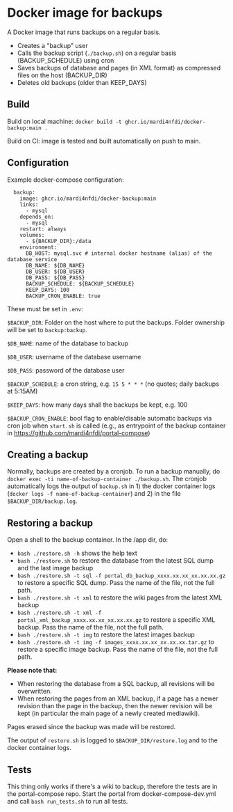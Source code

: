Docker image for backups
========================
A Docker image that runs backups on a regular basis.

* Creates a "backup" user
* Calls the backup script (`./backup.sh`) on a regular basis (BACKUP_SCHEDULE) using cron
* Saves backups of database and pages (in XML format) as compressed files on the host (BACKUP_DIR)
* Deletes old backups (older than KEEP_DAYS)

Build
------
Build on local machine: `docker build -t ghcr.io/mardi4nfdi/docker-backup:main .`

Build on CI: image is tested and built automatically on push to main.

Configuration
-------------
Example docker-compose configuration:
```
  backup:
    image: ghcr.io/mardi4nfdi/docker-backup:main
    links:
      - mysql
    depends_on:
      - mysql
    restart: always
    volumes:
      - ${BACKUP_DIR}:/data
    environment:
      DB_HOST: mysql.svc # internal docker hostname (alias) of the database service
      DB_NAME: ${DB_NAME}
      DB_USER: ${DB_USER}
      DB_PASS: ${DB_PASS}
      BACKUP_SCHEDULE: ${BACKUP_SCHEDULE}
      KEEP_DAYS: 100
      BACKUP_CRON_ENABLE: true
```

These must be set in `.env`:

`$BACKUP_DIR`: Folder on the host where to put the backups. Folder ownership will be set to `backup:backup`.

`$DB_NAME`: name of the database to backup

`$DB_USER`: username of the database username

`$DB_PASS`: password of the database user

`$BACKUP_SCHEDULE`: a cron string, e.g. `15 5 * * *` (no quotes; daily backups at 5:15AM)

`$KEEP_DAYS`: how many days shall the backups be kept, e.g. 100

`$BACKUP_CRON_ENABLE`: bool flag to enable/disable automatic backups via cron job when `start.sh` is called (e.g., as entrypoint of the backup container in https://github.com/mardi4nfdi/portal-compose)


Creating a backup
-----------------
Normally, backups are created by a cronjob. 
To run a backup manually, do `docker exec -ti name-of-backup-container ./backup.sh`.
The cronjob automatically logs the output of `backup.sh` in 1) the docker container logs (`docker logs -f name-of-backup-container`) and 2) in the file `$BACKUP_DIR/backup.log`.

Restoring a backup
-------------------
Open a shell to the backup container. In the /app dir, do:
* `bash ./restore.sh -h` shows the help text 
* `bash ./restore.sh` to restore the database from the latest SQL dump and the last image backup
* `bash ./restore.sh -t sql -f portal_db_backup_xxxx.xx.xx_xx.xx.xx.gz` to restore a specific SQL dump. Pass the name of the file, not the full path.
* `bash ./restore.sh -t xml` to restore the wiki pages from the latest XML backup 
* `bash ./restore.sh -t xml -f portal_xml_backup_xxxx.xx.xx_xx.xx.xx.gz` to restore a specific XML backup. Pass the name of the file, not the full path.
* `bash ./restore.sh -t img` to restore the latest images backup
* `bash ./restore.sh -t img -f images_xxxx.xx.xx_xx.xx.xx.tar.gz` to restore a specific image backup. Pass the name of the file, not the full path.

**Please note that:** 
* When restoring the database from a SQL backup, all revisions will be overwritten.
* When restoring the pages from an XML backup, if a page has a newer revision than the page in the backup, then the newer revision will be kept (in particular the main page of a newly created mediawiki).

Pages erased since the backup was made will be restored. 

The output of `restore.sh` is logged to `$BACKUP_DIR/restore.log` and to the docker
container logs.

Tests
------
This thing only works if there's a wiki to backup, therefore the tests are in the portal-compose repo. 
Start the portal from docker-compose-dev.yml and call `bash run_tests.sh` to run all tests.

